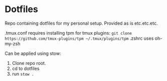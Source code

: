 # Dotfiles

Repo containing dotfiles for my personal setup. Provided as is etc.etc.etc.


.tmux.conf requires installing tpm for tmux plugins: `git clone https://github.com/tmux-plugins/tpm ~/.tmux/plugins/tpm`
.zshrc uses oh-my-zsh


Can be applied using stow:
1. Clone repo root.
2. cd to dotfiles
3. run `stow .`
